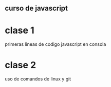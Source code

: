 ## curso de javascript
# clase 1
primeras lineas de codigo javascript en consola
# clase 2
uso de comandos de linux y git
